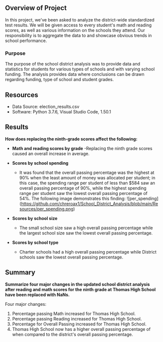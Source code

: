 

## Overview of Project

In this project, we've been asked to analyze the district-wide standardized test results. We will be given access to every student's math and reading scores, as well as various information on the schools they attend. Our responsibility is to aggregate the data to and showcase obvious trends in school performance.

### Purpose

The purpose of the school district analysis was to provide data and statistics for students for various types of schools and with varying school funding.  The analysis provides data where conclusions can be drawn regarding funding, type of school and student grades. 

## Resources

-	Data Source: election_results.csv
-	Software: Python 3.7.6, Visual Studio Code, 1.50.1

## Results

**How does replacing the ninth-grade scores affect the following:**

 - **Math and reading scores by grade**
	-Replacing the ninth grade scores caused an overall increase in average.
 
- **Scores by school spending**
	- It was found that the overall passing percentage was the highest at 90% when the least amount of money was allocated per student; in this case, the spending range per student of less than $584 saw an overall passing percentage of 90%, while the highest spending range per student saw the lowest overall passing percentage of 54%. The following image demonstrates this finding:
![per_spending] (https://github.com/chreroax1/School_District_Analysis/blob/main/Resources/per_spending.png)


 - **Scores by school size** 
	- The small school size saw a high overall passing percentage while the largest school size saw the lowest overall passing percentage. 

 - **Scores by school type**
	- Charter schools had a high overall passing percentage while District schools saw the lowest overall passing percentage. 

## Summary 
**Summarize four major changes in the updated school district analysis after reading and math scores for the ninth grade at Thomas High School have been replaced with NaNs.**

Four major changes:
1. Percentage passing Math increased for Thomas High School.
2. Percentage passing Reading increased for Thomas High School.
3. Percentage for Overall Passing increased for Thomas High School. 
4. Thomas High School now has a higher overall passing percentage of when compared to the district's overall passing percentage.
